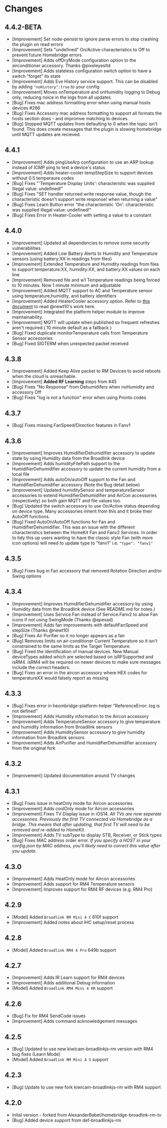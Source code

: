 # Changes

## 4.4.2-BETA
 - [Improvement] Set node-persist to ignore parse errors to stop crashing the plugin on read errors
 - [Improvement] Sets "undefined" On/Active characteristics to Off to prevent future Homebridge errors
 - [Improvement] Adds offDryMode configuration option to the airconditioner accessory. Thanks @pixeleyesltd
 - [Improvement] Adds stateless configuration switch option to have a switch "forget" its state
 - [Improvement] Adds Eve History service support. This can be disabled by adding `"noHistory":true` to your config
 - [Improvement] Moves onTemperature and onHumidity logging to Debug only, reducing noice in the logs from all updates
 - [Bug] Fixes mac address formatting error when using manual hosts devices #266
 - [Bug] Fixes Accessory mac address formatting to support all formats the hosts section does - and impromve matching to devices.
 - [Bug] Stopped MQTT updates from defaulting to 0 when the topic isn't found. This does create messages that the plugin is slowing homebridge until MQTT updates are recieved.

## 4.4.1
 - [Improvement] Adds pingUseArp configuration to use an ARP lookup instead of ICMP ping to test a device's status
 - [Improvement] Adds heater-cooler tempStepSize to support devices without 0.5 temperaure codes
 - [Bug] Fixes "'Temperature Display Units': characteristic was supplied illegal value: undefined!"
 - [Bug] Fixes "SET handler returned write response value, though the characteristic doesn't support write response! when returning a value"
 - [Bug] Fixes Learn Button error "the characteristic 'On': characteristic was supplied illegal value: undefined!"
 - [Bug] Fixes Error in Heater-Cooler with setting a value to a constant

## 4.4.0
 - [Improvement] Updated all dependencies to remove some security vulnerabilities 
 - [Improvement] Added Low Battery Alerts to Humidity and Temperature sensors (using battery:XX in readings from files)
 - [Improvement] Extended Temperature and Humidity readings from files to support temperature:XX, humidity:XX, and battery:XX values on each line
 - [Improvement] Removed file and w1 Temperature readings being forced to 10 minutes. Now 1 minute minimum and adjustable
 - [Improvement] Added MQTT support to AC and Temperature sensor using temperature,humidity, and battery identifiers
 - [Improvement] Added HeaterCooler accessory option. Refer to [this document](https://github.com/kiwi-cam/homebridge-broadlink-rm/blob/kiwi-cam-beta-1/docs/heater-cooler.md) to read @newt10's work here.
 - [Improvement] Integrated the platform helper module to improve maintainability.
 - [Improvement] MQTT will update when published so frequent refreshes aren't required ( 10 minute default as a fallback )
 - [Bug] Fixed duplicate monitorTemperature calls from Temperature Sensor accessories
 - [Bug] Fixed SIGTERM when unexpected packet received

## 4.3.8
- [Improvement] Added Keep Alive packet to RM Devices to avoid reboots when the cloud is unreachable.
- [Improvement] **Added RF Learning** steps from #45
- [Bug] Fixes "No Response" from Dehumidifers when noHumidity and accessory Off
- [Bug] Fixes "log is not a function" error when using Pronto codes

## 4.3.7
- [Bug] Fixes missing FanSpeed/Direction features in Fanv1

## 4.3.6
- [Improvement] Improves HumidifierDehumidifier accessory to update state by using Humidity data from the Broadlink device 
- [Improvement] Adds humidityFilePath support to the HumidifierDehumidifier accessory to update the current humidity from a local file
- [Improvement] Adds autoOn/autoOff support to the Fan and HumidifierDehumidifier accessory (Note the Bug detail below)
- [Improvement] Updated humiditySensor and temperatureSensor accessories to extend HumidifierDehumidifier and AirCon accessories (respectively) so both gain MQTT and file values too.
- [Bug] Updated the switch accessory to use On/Active status depending on device type. Many accessories inherit from this and it broke their AutoOff functions.
- [Bug] Fixed AutoOn/AutoOff functions for Fan and HumidifierDehumidifier. This was an issue with the different characteristics between the HomeKit Fan and Fanv2 Services. In order to tidy this up users wanting to have the classic style Fan (with more icon options) will need to update type to "fanv1" i.e. `"type": "fanv1"`

## 4.3.5
- [Bug] Fixes bug in Fan accessory that removed Rotation Direction and/or Swing options

## 4.3.4
- [Improvement] Improves HumidifierDehumidifier accessory by using Humidity data from the Broadlink device (See README.md for notes.) 
- [Improvement] Uses Service.Fan instead of Service.Fanv2 to allow Fan icons if not using SwingMode (Thanks @apexad)
- [Improvement] Adds fan improvements with defaultFanSpeed and stepSize (Thanks @newt10)
- [Bug] Fixes Air Purifier so it no longer appears as a fan
- [Bug] Removes limits on air-conditioner Current Temperature so it isn't constrained to the same limits as the Target Temperature.
- [Bug] Fixed the identification of manual devices. New Manual deviceTypes added which are selected based on isRFSupported and isRM4. isRM4 will be required on newer devices to make sure messages include the correct headers.
- [Bug] Fixes an error in the aircon accessory where HEX codes for temperatureXX would falsely report as missing

## 4.3.3
- [Bug] Fixes error in heombridge-platform-helper "ReferenceError: log is not defined"
- [Improvement] Adds Humidity information to the Aircon accessory
- [Improvement] Adds TemperatureSensor accessory to give temperature and humidity information from Broadlink sensors
- [Improvement] Adds HumiditySensor accessory to give humidity information from Broadlink sensors
- [Improvement] Adds AirPurifier and HumidifierDehumidifier accessory from the original fork

## 4.3.2
- [Improvement] Updated documentation around TV changes

## 4.3.1
- [Bug] Fixes issue in heatOnly mode for Aircon accessories
- [Improvement] Adds coolOnly mode for Aircon accessories
- [Improvement] Fixes TV Display issue in iOS14. *All TVs are now seperate accessories. Previously the first TV connected via Homebridge as a bridge. This means that after updating, that first TV will need to be removed and re-added to HomeKit.*
- [Improvement] Adds TV subType to display STB, Receiver, or Stick types 
- [Bug] Fixes MAC address order error. *If you specify a HOST in your config.json by MAC address, you'll likely need to correct this value after you update.*

## 4.3.0
- [Improvement] Adds HeatOnly mode for Aircon accessories
- [Improvement] Adds support for RM4 Temperature sensors
- [Improvement] Improves support for RM4 RF devices (e.g. RM4 Pro)

## 4.2.9
- [Model] Added `Broadlink RM Mini 4 C` 610f support
- [Improvement] Added notes about IHC setup/reset process 

## 4.2.8
- [Model] Added `Broadlink RM4 4 Pro` 649b support

## 4.2.7
- [Improvement] Adds IR Learn support for RM4 devices
- [Improvement] Adds additional Debug information
- [Model] Added `Broadlink RM4 Mini 4 KR` support

## 4.2.6

- [Bug] Fix for RM4 SendCode issues
- [Improvement] Adds command acknowledgement messages

## 4.2.5

- [Bug] Updated to use new kiwicam-broadlinkjs-rm version with RM4 bug fixes (Learn Mode)
- [Model] Added `Broadlink RM Mini 4 S` support

## 4.2.3

- [Bug] Update to use new fork kiwicam-broadlinkjs-rm with RM4 support

## 4.2.0

- Inital version - forked from AlexanderBabel/homebridge-broadlink-rm-tv
- [Bug] Added device support from def-broadlinkjs-rm
